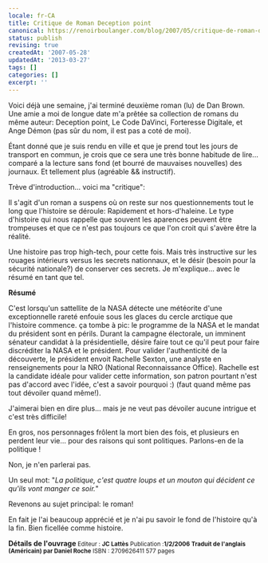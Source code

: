 ```yaml
---
locale: fr-CA
title: Critique de Roman Deception point
canonical: https://renoirboulanger.com/blog/2007/05/critique-de-roman-deception-point/
status: publish
revising: true
createdAt: '2007-05-28'
updatedAt: '2013-03-27'
tags: []
categories: []
excerpt: ''
---
```


Voici déjà  une semaine, j'ai terminé deuxième roman (lu) de Dan Brown. Une amie a moi de longue date m'a prêtée sa collection de romans du même auteur: Deception point, Le Code DaVinci, Forteresse Digitale, et Ange Démon (pas sûr du nom, il est pas a coté de moi).

Étant donné que je suis rendu en ville et que je prend tout les jours de transport en commun, je crois que ce sera une très bonne habitude de lire... comparé a la lecture sans fond (et bourré de mauvaises nouvelles) des journaux. Et tellement plus (agréable &amp;&amp; instructif).

Trève d'introduction... voici ma "critique":

Il s'agit d'un roman a suspens où on reste sur nos questionnements tout le long que l'histoire se déroule: Rapidement et hors-d'haleine. Le type d'histoire qui nous rappelle que souvent les aparences peuvent être trompeuses et que ce n'est pas toujours ce que l'on croit qui s'avère être la réalité.

<!--more-->

Une histoire pas trop high-tech, pour cette fois. Mais très instructive sur les rouages intérieurs versus les secrets nationnaux, et le désir (besoin pour la sécurité nationale?) de conserver ces secrets. Je m'explique... avec le résumé en tant que tel.

<strong>Résumé</strong>

C'est lorsqu'un sattellite de la NASA détecte une météorite d'une exceptionnelle rareté enfouie sous les glaces du cercle arctique que l'histoire commence. ça tombe à  pic: le programme de la NASA et le mandat du président sont en périls. Durant la campagne électorale, un imminent sénateur candidat à  la présidentielle, désire faire tout ce qu'il peut pour faire discréditer la NASA et le président.  Pour valider l'authenticité de la découverte, le président envoit Rachelle Sexton, une analyste en renseignements pour la NRO (National Reconnaissance Office). Rachelle est la candidate idéale pour valider cette information, son patron pourtant n'est pas d'accord avec l'idée, c'est a savoir pourquoi :) (faut quand même pas tout dévoiler quand même!).

J'aimerai bien en dire plus... mais je ne veut pas dévoiler aucune intrigue et c'est très difficile!

En gros, nos personnages frôlent la mort bien des fois, et plusieurs en perdent leur vie... pour des raisons qui sont politiques. Parlons-en de la politique !

Non, je n'en parlerai pas.

Un seul mot: "<em>La politique, c'est quatre loups et un mouton qui décident ce qu'ils vont manger ce soir.</em>"

Revenons au sujet principal: le roman!

En fait je l'ai beaucoup apprécié et je n'ai pu savoir le fond de l'histoire qu'à  la fin. Bien ficellée comme histoire.

<strong>Détails de l'ouvrage</strong><small>
<span class="N11 txtGrs30">Editeur : <strong>JC Lattès</strong></span>
<span class="N11 txtGrs30">Publication :<strong>1/2/2006</strong></span>
<span class="N11 txtGrs30"><strong>Traduit de l'anglais (Américain) par Daniel Roche</strong></span>
<span class="N11 txtGrs30">ISBN : 2709626411</span>
<span class="N11 txtGrs30">577 pages</span></small>